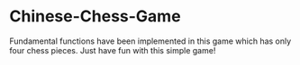 # Chinese-Chess-Game
Fundamental functions have been implemented in this game which has only four chess pieces. Just have fun with this simple game!

